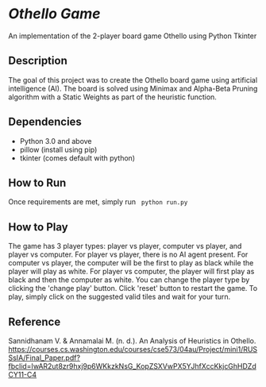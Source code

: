 *Othello Game*
=======

An implementation of the 2-player board game Othello using Python Tkinter

## Description ##

The goal of this project was to create the Othello board game using artificial
intelligence (AI). The board is solved using Minimax and Alpha-Beta Pruning
algorithm with a Static Weights as part of the heuristic function.

## Dependencies ##
* Python 3.0 and above
* pillow (install using pip)
* tkinter (comes default with python)

## How to Run ##
Once requirements are met, simply run ``` python run.py```

## How to Play ##
The game has 3 player types: player vs player, computer vs player, and
player vs computer. For player vs player, there is no AI agent present.
For computer vs player, the computer will be the first to play as black while
the player will play as white. For player vs computer, the player will first
play as black and then the computer as white. You can change the player type
by clicking the 'change play' button. Click 'reset' button to restart the game.
To play, simply click on the suggested valid tiles and wait for your turn.

## Reference ##
Sannidhanam V. & Annamalai M. (n. d.). An Analysis of Heuristics in Othello.
https://courses.cs.washington.edu/courses/cse573/04au/Project/mini1/RUSSsIA/Final_Paper.pdf?fbclid=IwAR2ut8zr9hxj9p6WKkzkNsG_KopZSXVwPX5YJhfXccKkjcGhHDZdCY11-C4